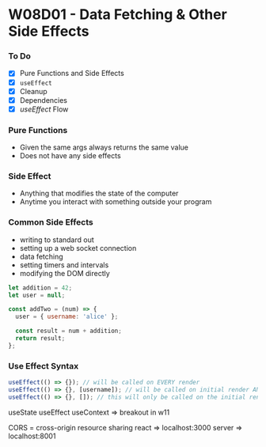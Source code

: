 # W08D01 - Data Fetching & Other Side Effects

### To Do
- [x] Pure Functions and Side Effects
- [x] `useEffect`
- [x] Cleanup
- [x] Dependencies
- [x] _useEffect_ Flow

### Pure Functions
* Given the same args always returns the same value
* Does not have any side effects

### Side Effect
* Anything that modifies the state of the computer
* Anytime you interact with something outside your program

### Common Side Effects
* writing to standard out
* setting up a web socket connection
* data fetching
* setting timers and intervals
* modifying the DOM directly

```js
let addition = 42;
let user = null;

const addTwo = (num) => {
  user = { username: 'alice' };

  const result = num + addition;
  return result;
};
```

### Use Effect Syntax

```js
useEffect(() => {}); // will be called on EVERY render
useEffect(() => {}, [username]); // will be called on initial render AND only if the value of username changes
useEffect(() => {}, []); // this will only be called on the initial render
```





useState
useEffect
useContext => breakout in w11




CORS = cross-origin resource sharing
react => localhost:3000
server => localhost:8001



